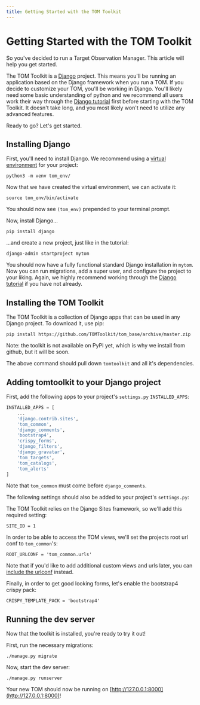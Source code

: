 ```yaml
---
title: Getting Started with the TOM Toolkit
---
```


# Getting Started with the TOM Toolkit

So you've decided to run a Target Observation Manager. This article will help you get started.

The TOM Toolkit is a [Django](https://django-project.org) project. This means you'll be running
an application based on the Django framework when you run a TOM. If you decide to customize
your TOM, you'll be working in Django. You'll likely need some basic understanding of python
and we recommend all users work their way through the
[Django tutorial](https://docs.djangoproject.com/en/2.1/contents/) first before starting with
the TOM Toolkit. It doesn't take long, and you most likely won't need to utilize any advanced
features.

Ready to go? Let's get started.

## Installing Django

First, you'll need to install Django. We recommend using a
[virtual environment](https://docs.python.org/3/tutorial/venv.html) for your project:

    python3 -m venv tom_env/

Now that we have created the virtual environment, we can activate it:

    source tom_env/bin/activate

You should now see `(tom_env)` prepended to your terminal prompt.

Now, install Django...

    pip install django

...and create a new project, just like in the tutorial:

    django-admin startproject mytom

You should now have a fully functional standard Django installation in `mytom`. Now you can run migrations,
add a super user, and configure the project to your liking. Again, we highly recommend working through
the [Django tutorial](https://docs.djangoproject.com/en/2.1/contents/) if you have not already.

## Installing the TOM Toolkit

The TOM Toolkit is a collection of Django apps that can be used in any Django project. To download it,
use pip:

    pip install https://github.com/TOMToolkit/tom_base/archive/master.zip

Note: the toolkit is not available on PyPI yet, which is why we install from github, but it will be soon.

The above command should pull down `tomtoolkit` and all it's dependencies.

## Adding tomtoolkit to your Django project


First, add the following apps to your project's `settings.py` `INSTALLED_APPS`:

```python
INSTALLED_APPS = [
    ...
    'django.contrib.sites',
    'tom_common',
    'django_comments',
    'bootstrap4',
    'crispy_forms',
    'django_filters',
    'django_gravatar',
    'tom_targets',
    'tom_catalogs',
    'tom_alerts'
]
```

Note that `tom_common` must come before `django_comments`.

The following settings should also be added to your project's `settings.py`:

The TOM Toolkit relies on the Django Sites framework, so we'll add this required setting:

    SITE_ID = 1

In order to be able to access the TOM views, we'll set the projects root url conf to `tom_common`'s:

    ROOT_URLCONF = 'tom_common.urls'

Note that if you'd like to add additional custom views and urls later, you can
[include the urlconf](https://docs.djangoproject.com/en/2.1/topics/http/urls/#including-other-urlconfs) instead.

Finally, in order to get good looking forms, let's enable the bootstrap4 crispy pack:

    CRISPY_TEMPLATE_PACK = 'bootstrap4'


## Running the dev server

Now that the toolkit is installed, you're ready to try it out!

First, run the necessary migrations:

    ./manage.py migrate

Now, start the dev server:

    ./manage.py runserver

Your new TOM should now be running on [http://127.0.0.1:8000](http://127.0.0.1:8000)!
